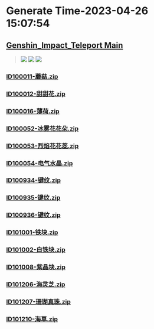 # Generate Time-2023-04-26 15:07:54

## [Genshin_Impact_Teleport Main](https://github.com/Sam5440/Genshin_Impact_Teleport)

>![](https://komarev.com/ghpvc/?username=done439)
>![](https://komarev.com/ghpvc/?username=done438)
>![](https://komarev.com/ghpvc/?username=done437)

### [ID100011-蘑菇.zip](https://raw.githubusercontent.com/Sam5440/Genshin_Impact_Teleport/download/AutoGeneratePoint/Points%28Raw%29%5Bcn-en-ru%5D/zh-cn/Item/ID5-%E6%B8%8A%E4%B8%8B%E5%AE%AB/ID100011-%E8%98%91%E8%8F%87.zip)

### [ID100012-甜甜花.zip](https://raw.githubusercontent.com/Sam5440/Genshin_Impact_Teleport/download/AutoGeneratePoint/Points%28Raw%29%5Bcn-en-ru%5D/zh-cn/Item/ID5-%E6%B8%8A%E4%B8%8B%E5%AE%AB/ID100012-%E7%94%9C%E7%94%9C%E8%8A%B1.zip)

### [ID100016-薄荷.zip](https://raw.githubusercontent.com/Sam5440/Genshin_Impact_Teleport/download/AutoGeneratePoint/Points%28Raw%29%5Bcn-en-ru%5D/zh-cn/Item/ID5-%E6%B8%8A%E4%B8%8B%E5%AE%AB/ID100016-%E8%96%84%E8%8D%B7.zip)

### [ID100052-冰雾花花朵.zip](https://raw.githubusercontent.com/Sam5440/Genshin_Impact_Teleport/download/AutoGeneratePoint/Points%28Raw%29%5Bcn-en-ru%5D/zh-cn/Item/ID5-%E6%B8%8A%E4%B8%8B%E5%AE%AB/ID100052-%E5%86%B0%E9%9B%BE%E8%8A%B1%E8%8A%B1%E6%9C%B5.zip)

### [ID100053-烈焰花花蕊.zip](https://raw.githubusercontent.com/Sam5440/Genshin_Impact_Teleport/download/AutoGeneratePoint/Points%28Raw%29%5Bcn-en-ru%5D/zh-cn/Item/ID5-%E6%B8%8A%E4%B8%8B%E5%AE%AB/ID100053-%E7%83%88%E7%84%B0%E8%8A%B1%E8%8A%B1%E8%95%8A.zip)

### [ID100054-电气水晶.zip](https://raw.githubusercontent.com/Sam5440/Genshin_Impact_Teleport/download/AutoGeneratePoint/Points%28Raw%29%5Bcn-en-ru%5D/zh-cn/Item/ID5-%E6%B8%8A%E4%B8%8B%E5%AE%AB/ID100054-%E7%94%B5%E6%B0%94%E6%B0%B4%E6%99%B6.zip)

### [ID100934-键纹.zip](https://raw.githubusercontent.com/Sam5440/Genshin_Impact_Teleport/download/AutoGeneratePoint/Points%28Raw%29%5Bcn-en-ru%5D/zh-cn/Item/ID5-%E6%B8%8A%E4%B8%8B%E5%AE%AB/ID100934-%E9%94%AE%E7%BA%B9.zip)

### [ID100935-键纹.zip](https://raw.githubusercontent.com/Sam5440/Genshin_Impact_Teleport/download/AutoGeneratePoint/Points%28Raw%29%5Bcn-en-ru%5D/zh-cn/Item/ID5-%E6%B8%8A%E4%B8%8B%E5%AE%AB/ID100935-%E9%94%AE%E7%BA%B9.zip)

### [ID100936-键纹.zip](https://raw.githubusercontent.com/Sam5440/Genshin_Impact_Teleport/download/AutoGeneratePoint/Points%28Raw%29%5Bcn-en-ru%5D/zh-cn/Item/ID5-%E6%B8%8A%E4%B8%8B%E5%AE%AB/ID100936-%E9%94%AE%E7%BA%B9.zip)

### [ID101001-铁块.zip](https://raw.githubusercontent.com/Sam5440/Genshin_Impact_Teleport/download/AutoGeneratePoint/Points%28Raw%29%5Bcn-en-ru%5D/zh-cn/Item/ID5-%E6%B8%8A%E4%B8%8B%E5%AE%AB/ID101001-%E9%93%81%E5%9D%97.zip)

### [ID101002-白铁块.zip](https://raw.githubusercontent.com/Sam5440/Genshin_Impact_Teleport/download/AutoGeneratePoint/Points%28Raw%29%5Bcn-en-ru%5D/zh-cn/Item/ID5-%E6%B8%8A%E4%B8%8B%E5%AE%AB/ID101002-%E7%99%BD%E9%93%81%E5%9D%97.zip)

### [ID101008-紫晶块.zip](https://raw.githubusercontent.com/Sam5440/Genshin_Impact_Teleport/download/AutoGeneratePoint/Points%28Raw%29%5Bcn-en-ru%5D/zh-cn/Item/ID5-%E6%B8%8A%E4%B8%8B%E5%AE%AB/ID101008-%E7%B4%AB%E6%99%B6%E5%9D%97.zip)

### [ID101206-海灵芝.zip](https://raw.githubusercontent.com/Sam5440/Genshin_Impact_Teleport/download/AutoGeneratePoint/Points%28Raw%29%5Bcn-en-ru%5D/zh-cn/Item/ID5-%E6%B8%8A%E4%B8%8B%E5%AE%AB/ID101206-%E6%B5%B7%E7%81%B5%E8%8A%9D.zip)

### [ID101207-珊瑚真珠.zip](https://raw.githubusercontent.com/Sam5440/Genshin_Impact_Teleport/download/AutoGeneratePoint/Points%28Raw%29%5Bcn-en-ru%5D/zh-cn/Item/ID5-%E6%B8%8A%E4%B8%8B%E5%AE%AB/ID101207-%E7%8F%8A%E7%91%9A%E7%9C%9F%E7%8F%A0.zip)

### [ID101210-海草.zip](https://raw.githubusercontent.com/Sam5440/Genshin_Impact_Teleport/download/AutoGeneratePoint/Points%28Raw%29%5Bcn-en-ru%5D/zh-cn/Item/ID5-%E6%B8%8A%E4%B8%8B%E5%AE%AB/ID101210-%E6%B5%B7%E8%8D%89.zip)

